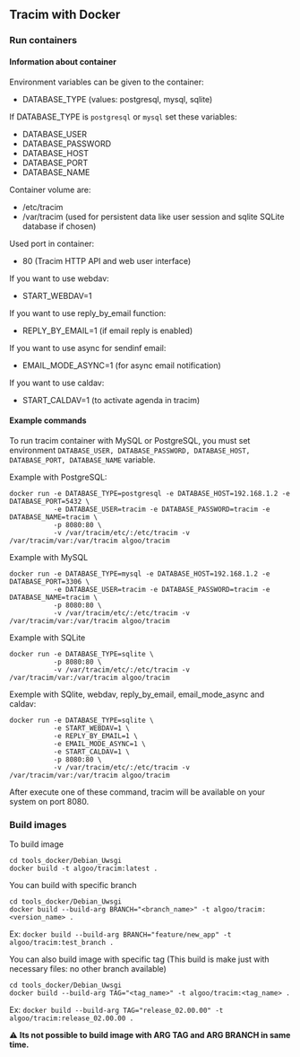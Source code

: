 ## Tracim with Docker

### Run containers

#### Information about container

Environment variables can be given to the container:

* DATABASE_TYPE (values: postgresql, mysql, sqlite)

If DATABASE_TYPE is `postgresql` or `mysql` set these variables:

* DATABASE_USER
* DATABASE_PASSWORD
* DATABASE_HOST
* DATABASE_PORT
* DATABASE_NAME

Container volume are:

* /etc/tracim
* /var/tracim (used for persistent data like user session and sqlite SQLite database if chosen)

Used port in container:

* 80 (Tracim HTTP API and web user interface)

If you want to use webdav:

* START_WEBDAV=1

If you want to use reply_by_email function:

* REPLY_BY_EMAIL=1 (if email reply is enabled)

If you want to use async for sendinf email:

* EMAIL_MODE_ASYNC=1 (for async email notification)

If you want to use caldav:

* START_CALDAV=1 (to activate agenda in tracim)

#### Example commands

To run tracim container with MySQL or PostgreSQL, you must set environment ``DATABASE_USER, DATABASE_PASSWORD, DATABASE_HOST, DATABASE_PORT, DATABASE_NAME`` variable.

Example with PostgreSQL:

    docker run -e DATABASE_TYPE=postgresql -e DATABASE_HOST=192.168.1.2 -e DATABASE_PORT=5432 \
               -e DATABASE_USER=tracim -e DATABASE_PASSWORD=tracim -e DATABASE_NAME=tracim \
               -p 8080:80 \
               -v /var/tracim/etc/:/etc/tracim -v /var/tracim/var:/var/tracim algoo/tracim

Example with MySQL

    docker run -e DATABASE_TYPE=mysql -e DATABASE_HOST=192.168.1.2 -e DATABASE_PORT=3306 \
               -e DATABASE_USER=tracim -e DATABASE_PASSWORD=tracim -e DATABASE_NAME=tracim \
               -p 8080:80 \
               -v /var/tracim/etc/:/etc/tracim -v /var/tracim/var:/var/tracim algoo/tracim

Example with SQLite

    docker run -e DATABASE_TYPE=sqlite \
               -p 8080:80 \
               -v /var/tracim/etc/:/etc/tracim -v /var/tracim/var:/var/tracim algoo/tracim
               
Exemple with SQlite, webdav, reply_by_email, email_mode_async and caldav:

    docker run -e DATABASE_TYPE=sqlite \
               -e START_WEBDAV=1 \
               -e REPLY_BY_EMAIL=1 \
               -e EMAIL_MODE_ASYNC=1 \
               -e START_CALDAV=1 \
               -p 8080:80 \
               -v /var/tracim/etc/:/etc/tracim -v /var/tracim/var:/var/tracim algoo/tracim


After execute one of these command, tracim will be available on your system on port 8080.

### Build images

To build image

    cd tools_docker/Debian_Uwsgi
    docker build -t algoo/tracim:latest .

You can build with specific branch

    cd tools_docker/Debian_Uwsgi
    docker build --build-arg BRANCH="<branch_name>" -t algoo/tracim:<version_name> .

Ex: `docker build --build-arg BRANCH="feature/new_app" -t algoo/tracim:test_branch .`
    
You can also build image with specific tag (This build is make just with necessary files: no other branch available)

    cd tools_docker/Debian_Uwsgi
    docker build --build-arg TAG="<tag_name>" -t algoo/tracim:<tag_name> .
    
Ex: `docker build --build-arg TAG="release_02.00.00" -t algoo/tracim:release_02.00.00 .`

⚠ **Its not possible to build image with ARG TAG and ARG BRANCH in same time.**
